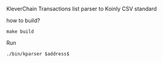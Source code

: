 
KleverChain Transactions list parser to Koinly CSV standard

how to build?
```
make build
```

Run
```
./bin/kparser $address$
```